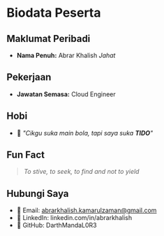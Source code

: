# Biodata Peserta

## Maklumat Peribadi
- **Nama Penuh:** Abrar Khalish _Jahat_

## Pekerjaan
- **Jawatan Semasa:** Cloud Engineer

## Hobi
- 🎯 _"Cikgu suka main bola, tapi saya suka **TIDO**"_

## Fun Fact
> _To stive, to seek, to find and not to yield_

## Hubungi Saya
- 📧 Email: abrarkhalish.kamarulzaman@gmail.com
- 🔗 LinkedIn: linkedin.com/in/abrarkhalish
- 🐙 GitHub: DarthMandaL0R3